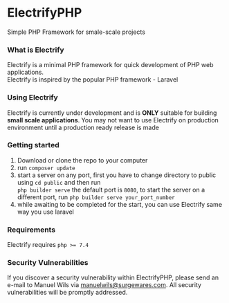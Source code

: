# ElectrifyPHP
Simple PHP Framework for smale-scale projects

### What is Electrify
Electrify is a minimal PHP framework for quick development of PHP web applications.<br>
Electrify is inspired by the popular PHP framework - Laravel

### Using Electrify
Electrify is currently under development and is **ONLY** suitable for building **small scale applications**. You may not want to use Electrify on production environment until a production ready release is made

### Getting started
1. Download or clone the repo to your computer
2. run `composer update`
3. start a server on any port, first you have to change directory to public using `cd public` and then run <br>`php builder serve` the default port is `8080`, to start the server on a different port, run `php builder serve your_port_number`
4. while awaiting to be completed for the start, you can use Electrify same way you use laravel

### Requirements
Electrify requires `php >= 7.4`

### Security Vulnerabilities
If you discover a security vulnerability within ElectrifyPHP, please send an e-mail to Manuel Wils via manuelwils@surgewares.com. All security vulnerabilities will be promptly addressed.